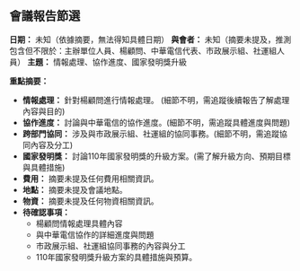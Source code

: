 ## 會議報告節選

**日期：** 未知（依據摘要，無法得知具體日期）
**與會者：** 未知（摘要未提及，推測包含但不限於：主辦單位人員、楊顧問、中華電信代表、市政展示組、社運組人員）
**主題：** 情報處理、協作進度、國家發明獎升級

**重點摘要：**

*   **情報處理：** 針對楊顧問進行情報處理。 (細節不明，需追蹤後續報告了解處理內容與目的)
*   **協作進度：** 討論與中華電信的協作進度。(細節不明，需追蹤具體進度與問題)
*   **跨部門協同：** 涉及與市政展示組、社運組的協同事務。(細節不明，需追蹤協同內容及分工)
*   **國家發明獎：** 討論110年國家發明獎的升級方案。(需了解升級方向、預期目標與具體措施)
*   **費用：** 摘要未提及任何費用相關資訊。
*   **地點：** 摘要未提及會議地點。
*   **物資：** 摘要未提及任何物資相關資訊。
*   **待確認事項：**
    *   楊顧問情報處理具體內容
    *   與中華電信協作的詳細進度與問題
    *   市政展示組、社運組協同事務的內容與分工
    *   110年國家發明獎升級方案的具體措施與預算。